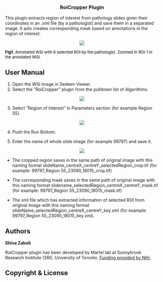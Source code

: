 <h3 align="center">RoiCropper Plugin</h3>
  
This plugin extracts region of interest from pathology slides given their coordinates in an .xml file (by a pathologist) and save them in a separated image. It aslo creates corresponding mask based on annotations in the region of interest.

<p align="center">
  <img src="https://github.com/sedeen-piip-plugins/RoiCropper/blob/master/Images/ROICroper_2.png"/>
  
  <font size="2" color="black"><strong>Fig1.</strong> Annotated WSI with 6 selected ROI by the pathologist. Zoomed in ROI 1 in the annotated WSI.</font>
</p>

## User Manual

1.	Open the WSI image in Sedeen Viewer. 
2.	Select the “RoiCropper” plugin from the pulldown list of Algorithms.

<p align="center">
  <img src="https://github.com/sedeen-piip-plugins/RoiCropper/blob/master/Images/ROICroper_1.png"/>
</p>

3.  Select “Region of Interest” in Parameters section (for example Region 55).

<p align="center">
  <img src="https://github.com/sedeen-piip-plugins/RoiCropper/blob/master/Images/ROICroper_3.png"/>
</p>

4.  Push the Run Bottom.

5.  Enter the name of whole slide image (for example 99797) and save it.

<p align="center">
  <img src="https://github.com/sedeen-piip-plugins/RoiCropper/blob/master/Images/ROICroper_4.png"/>
</p>

* The cropped region saves in the same path of original image with this naming format slideName_centreX_centreY_selectedRegion_crop.tif (for example: 99797_Region 55_23090_18015_crop.tif)

*	The corresponding mask saves in the same path of original image with this naming format slidename_selectedRegion_centreX_centreY_mask.tif (for example: 99797_Region 55_23090_18015_mask.tif)

*	The xml file which has extracted information of selected ROI from original image with this naming format slideName_selectedRegion_centreX_centreY_key.xml (for example: 99797_Region 55_23090_18015_key.xml).

## Authors
**Shiva Zaboli**

RoiCropper plugin has been developed by Martel lab at Sunnybrook Research Institute (SRI), University of Toronto.
[Funding provided by NIH.](https://itcr.nci.nih.gov/funded-project/pathology-image-informatics-platform-visualization-analysis-and-management)

## Copyright & License

